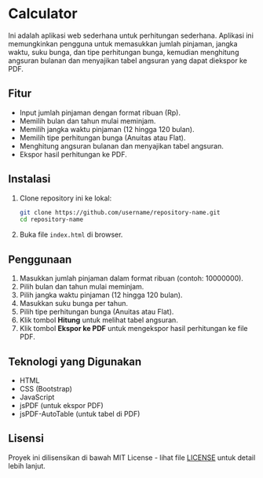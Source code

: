 # Calculator

Ini adalah aplikasi web sederhana untuk perhitungan sederhana. Aplikasi ini memungkinkan pengguna untuk memasukkan jumlah pinjaman, jangka waktu, suku bunga, dan tipe perhitungan bunga, kemudian menghitung angsuran bulanan dan menyajikan tabel angsuran yang dapat diekspor ke PDF.

## Fitur

- Input jumlah pinjaman dengan format ribuan (Rp).
- Memilih bulan dan tahun mulai meminjam.
- Memilih jangka waktu pinjaman (12 hingga 120 bulan).
- Memilih tipe perhitungan bunga (Anuitas atau Flat).
- Menghitung angsuran bulanan dan menyajikan tabel angsuran.
- Ekspor hasil perhitungan ke PDF.

## Instalasi

1. Clone repository ini ke lokal:
    ```sh
    git clone https://github.com/username/repository-name.git
    cd repository-name
    ```

2. Buka file `index.html` di browser.

## Penggunaan

1. Masukkan jumlah pinjaman dalam format ribuan (contoh: 10000000).
2. Pilih bulan dan tahun mulai meminjam.
3. Pilih jangka waktu pinjaman (12 hingga 120 bulan).
4. Masukkan suku bunga per tahun.
5. Pilih tipe perhitungan bunga (Anuitas atau Flat).
6. Klik tombol **Hitung** untuk melihat tabel angsuran.
7. Klik tombol **Ekspor ke PDF** untuk mengekspor hasil perhitungan ke file PDF.

## Teknologi yang Digunakan

- HTML
- CSS (Bootstrap)
- JavaScript
- jsPDF (untuk ekspor PDF)
- jsPDF-AutoTable (untuk tabel di PDF)

## Lisensi

Proyek ini dilisensikan di bawah MIT License - lihat file [LICENSE](LICENSE) untuk detail lebih lanjut.
